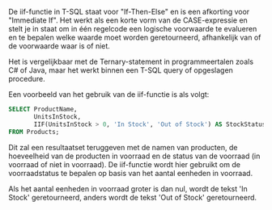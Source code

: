 De iif-functie in T-SQL staat voor "If-Then-Else" en is een afkorting voor "Immediate If". Het werkt als een korte vorm van de CASE-expressie en stelt je in staat om in één regelcode een logische voorwaarde te evalueren en te bepalen welke waarde moet worden geretourneerd, afhankelijk van of de voorwaarde waar is of niet.

Het is vergelijkbaar met de Ternary-statement in programmeertalen zoals C# of Java, maar het werkt binnen een T-SQL query of opgeslagen procedure.

Een voorbeeld van het gebruik van de iif-functie is als volgt:

``` sql
SELECT ProductName, 
       UnitsInStock, 
       IIF(UnitsInStock > 0, 'In Stock', 'Out of Stock') AS StockStatus
FROM Products;
```

Dit zal een resultaatset teruggeven met de namen van producten, de hoeveelheid van de producten in voorraad en de status van de voorraad (in voorraad of niet in voorraad). De iif-functie wordt hier gebruikt om de voorraadstatus te bepalen op basis van het aantal eenheden in voorraad. 

Als het aantal eenheden in voorraad groter is dan nul, wordt de tekst 'In Stock' geretourneerd, anders wordt de tekst 'Out of Stock' geretourneerd.